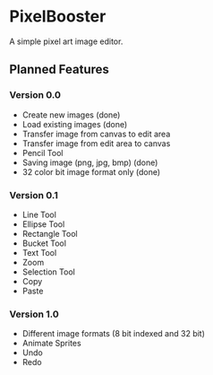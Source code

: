 # PixelBooster

A simple pixel art image editor.

## Planned Features

### Version 0.0

* Create new images (done)
* Load existing images (done)
* Transfer image from canvas to edit area
* Transfer image from edit area to canvas
* Pencil Tool
* Saving image (png, jpg, bmp) (done)
* 32 color bit image format only (done)

### Version 0.1

* Line Tool
* Ellipse Tool
* Rectangle Tool
* Bucket Tool
* Text Tool
* Zoom
* Selection Tool
* Copy
* Paste

### Version 1.0

* Different image formats (8 bit indexed and 32 bit)
* Animate Sprites
* Undo
* Redo

